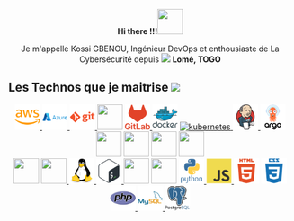 
<!--
**gkossi/gkossi** is a ✨ _special_ ✨ repository because its `README.md` (this file) appears on your GitHub profile.

Here are some ideas to get you started:

- 🔭 I’m currently working on ...
- 🌱 I’m currently learning ...
- 👯 I’m looking to collaborate on ...
- 🤔 I’m looking for help with ...
- 💬 Ask me about ...
- 📫 How to reach me: ...
- 😄 Pronouns: ...
- ⚡ Fun fact: ...
https://www.flaticon.com/free-icon/togo_197443?term=togo+flag&page=1&position=1&origin=search&related_id=197443

https://github.com/devicons/devicon/tree/v2.15.1/icons/
-->

<p align="center"><strong>Hi there !!!</strong><img src="https://raw.githubusercontent.com/MartinHeinz/MartinHeinz/master/wave.gif" width="45" height="45"/></p>

<div align="center">
	<p>
		Je m'appelle Kossi GBENOU, Ingénieur DevOps et enthousiaste de La Cybersécurité depuis 
		<img src="https://cdn-icons-png.flaticon.com/512/197/197443.png" width="13"/> 
		<b>Lomé, TOGO</b>
	</p> 
</div>

<h2> 
	Les Technos que je maitrise 
	<img src="https://media2.giphy.com/media/QssGEmpkyEOhBCb7e1/giphy.gif?cid=ecf05e47a0n3gi1bfqntqmob8g9aid1oyj2wr3ds3mg700bl&rid=giphy.gif" width="32"/> 
</h2>

<div align="center"> 
<a href="https://aws.amazon.com" target="_blank">
	<img src="https://github.com/devicons/devicon/blob/v2.15.1/icons/amazonwebservices/amazonwebservices-plain-wordmark.svg" alt="aws" width="45" height="45"/>
</a>
<a href="https://azure.microsoft.com/" target="_blank">
	<img src="https://github.com/devicons/devicon/blob/v2.15.1/icons/azure/azure-original-wordmark.svg" alt="Mircosoft Azure" width="45" height="45"/>
</a>
<a href="https://git-scm.com/" target="_blank">
	<img src="https://github.com/devicons/devicon/blob/v2.15.1/icons/git/git-plain-wordmark.svg" alt="Git" width="45" height="45"/>
</a>
<img src="https://cdn.jsdelivr.net/gh/devicons/devicon/icons/github/github-original-wordmark.svg" width="45" height="45"/> 
<a href="https://gitlab.com/" target="_blank">
	<img src="https://github.com/devicons/devicon/blob/v2.15.1/icons/gitlab/gitlab-plain-wordmark.svg" alt="GitLab" width="45" height="45"/>
</a>
<a href="https://www.docker.com/" target="_blank"><img src="https://raw.githubusercontent.com/devicons/devicon/master/icons/docker/docker-original-wordmark.svg" alt="docker" width="45" height="45"/></a> 
<a href="https://kubernetes.io" target="_blank">
	<img src="https://cdn.jsdelivr.net/gh/devicons/devicon/icons/kubernetes/kubernetes-plain-wordmark.svg" alt="kubernetes" width="45" height="45"/>
</a> 
<a href="https://www.jenkins.io" target="_blank">
	<img src="https://github.com/devicons/devicon/blob/v2.15.1/icons/jenkins/jenkins-original.svg" alt="jenkins" width="45" height="45"/>
</a>
<a href="https://argoproj.github.io/cd/" target="_blank">
	<img src="https://github.com/devicons/devicon/blob/v2.15.1/icons/argocd/argocd-original-wordmark.svg" alt="argocd" width="45" height="45"/>
</a> 

<img src="https://cdn.jsdelivr.net/gh/devicons/devicon/icons/ansible/ansible-original-wordmark.svg" width="45" height="45"/> 
<a href="https://www.terraform.io/" target="_blank"><img src="https://cdn.jsdelivr.net/gh/devicons/devicon/icons/terraform/terraform-original-wordmark.svg" width="45" height="45"/></a> 
<a href="https://prometheus.io/" target="_blank"><img src="https://cdn.jsdelivr.net/gh/devicons/devicon/icons/prometheus/prometheus-original-wordmark.svg" width="45" height="45"/></a> 
<a href="https://grafana.com/" target="_blank"><img src="https://cdn.jsdelivr.net/gh/devicons/devicon/icons/grafana/grafana-original-wordmark.svg" width="45" height="45"/></a>

<br/>

<img src="https://cdn.jsdelivr.net/gh/devicons/devicon/icons/debian/debian-original-wordmark.svg" width="45" height="45"/> 
<a href="https://www.linux.org/" target="_blank"> 
	<img src="https://cdn.jsdelivr.net/gh/devicons/devicon/icons/ubuntu/ubuntu-plain-wordmark.svg" width="45" height="45"/> 
	<img src="https://raw.githubusercontent.com/devicons/devicon/master/icons/linux/linux-original.svg" alt="linux" width="45" height="45"/> 
</a> 
<a href="https://www.gnu.org/software/bash/" target="_blank"> 
	<img src="https://github.com/devicons/devicon/blob/v2.15.1/icons/bash/bash-original.svg" alt="bash" width="45" height="45"/>  
</a>
<a href="https://www.nginx.com/" target="_blank"><img src="https://cdn.jsdelivr.net/gh/devicons/devicon/icons/nginx/nginx-original.svg" width="45" height="45"/></a> 
<img src="https://cdn.jsdelivr.net/gh/devicons/devicon/icons/apache/apache-original-wordmark.svg" width="45" height="45"/> 

<!--br/>

<!--a href="https://reactjs.org/" target="_blank">
	<img src="https://raw.githubusercontent.com/devicons/devicon/master/icons/react/react-original-wordmark.svg" alt="react" width="45" height="45"/>
</a> 
<a href="https://angular.io" target="_blank"> 
	<img src="https://raw.githubusercontent.com/devicons/devicon/master/icons/angularjs/angularjs-original-wordmark.svg" alt="angularjs" width="45" height="45"/> 
</a> 
<a href="https://nodejs.org" target="_blank"> 
	<img src="https://raw.githubusercontent.com/devicons/devicon/master/icons/nodejs/nodejs-original-wordmark.svg" alt="nodejs" width="45" height="45"/> 
</a--> 
<a href="https://www.python.org" target="_blank"> 
	<img src="https://raw.githubusercontent.com/devicons/devicon/master/icons/python/python-original-wordmark.svg" alt="python" width="45" height="45"/> 
</a> 
<a href="https://developer.mozilla.org/en-US/docs/Web/JavaScript" target="_blank"> 
	<img src="https://raw.githubusercontent.com/devicons/devicon/master/icons/javascript/javascript-original.svg" alt="javascript" width="45" height="45"/> 
</a> 
<img src="https://github.com/devicons/devicon/blob/v2.15.1/icons/html5/html5-plain-wordmark.svg" alt="html5" width="45" height="45"/> 
<img src="https://github.com/devicons/devicon/blob/v2.15.1/icons/css3/css3-plain-wordmark.svg" alt="css3" width="45" height="45"/> 
<a href="https://www.php.net" target="_blank"> 
	<img src="https://github.com/devicons/devicon/blob/v2.15.1/icons/php/php-original.svg" alt="php" width="45" height="45"/>  
</a> 
<a href="https://www.mysql.com/" target="_blank"> 
	<img src="https://raw.githubusercontent.com/devicons/devicon/master/icons/mysql/mysql-original-wordmark.svg" alt="mysql" width="45" height="45"/> 
</a> 
<a href="https://www.postgresql.org" target="_blank"> 
	<img src="https://raw.githubusercontent.com/devicons/devicon/master/icons/postgresql/postgresql-original-wordmark.svg" alt="postgresql" width="45" height="45"/> 
</a>
</div> 
